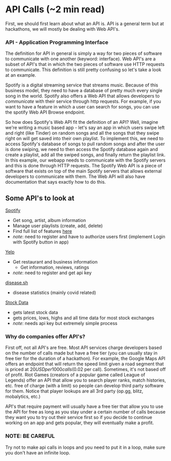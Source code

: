 # API Calls (~2 min read)

First, we should first learn about what an API is. API is a general term but at hackathons, we will mostly be dealing with Web API's.

### API - Application Programming Interface

The definition for API in general is simply a way for two pieces of software to communicate with one another (keyword: interface). Web API's are a subset of API's that in which the two pieces of software use HTTP requests to communicate. This definition is still pretty confusing so let's take a look at an example.

Spotify is a digital streaming service that streams music. Because of this business model, they need to have a database of pretty much every single song in the world. Spotify also offers a Web API that allows developers to *communicate* with their service through http requests. For example, if you want to have a feature in which a user can search for songs, you can use the spotify Web API Browse endpoint.

So how does Spotify's Web API fit the definition of an API? Well, imagine we're writing a music based app - let's say an app in which users swipe left and right (like Tinder) on random songs and all the songs that they swipe right on will get saved into their own playlist. To implement this, we need to access Spotify's database of songs to pull random songs and after the user is done swiping, we need to then access the Spotify database again and create a playlist, add all the swiped songs, and finally return the playlist link. In this example, our webapp needs to communicate with the Spotify servers and this is done through HTTP requests. The Spotify Web API is a piece of software that exists on top of the main Spotify servers that allows external developers to communicate with them. The Web API will also have documentation that says exactly how to do this.

## Some API's to look at

[Spotify](https://developer.spotify.com/documentation/)
* Get song, artist, album information
* Manage user playlists (create, add, delete)
* Find full list of features [here](https://developer.spotify.com/documentation/web-api/reference-beta/)
* _note_: need to register and have to authorize users first (implement Login with Spotify button in app)

[Yelp](https://www.yelp.com/developers/documentation/v3)
* Get restaurant and business information
    * Get information, reviews, ratings
* _note_: need to register and get api key

[disease.sh](https://disease.sh/docs/)
* disease statistics (mainly covid related)

[Stock Data](https://www.alphavantage.co/documentation/)
* gets latest stock data
* gets prices, lows, highs and all time data for most stock exchanges
* _note_: needs api key but extremely simple process




### Why do companies offer API's?

First off, not all API's are free. Most API services charge developers based on the number of calls made but have a free tier (you can usually stay in free tier for the duration of a hackathon). For example, the Google Maps API offers an endpoint that will return the speed limit given a road segment that is priced at $20 USD per 1000 calls ($0.02 per call). Sometimes, it's not based off of profit. Riot Games (creators of a popular game called League of Legends) offer an API that allow you to search player ranks, match histories, etc. free of charge (with a limit) so people can develop third party software for them. Notice that player lookups are all 3rd party (op.gg, blitz, mobalytics, etc.)

API's that require payment will usually have a free tier that allow you to use the API for free as long as you stay under a certain number of calls because they want you to try out their service first so if you decide to continue working on an app and gets popular, they will eventually make a profit. 


### NOTE: BE CAREFUL

Try not to make api calls in loops and you need to put it in a loop, make sure you don't have an infinite loop.
